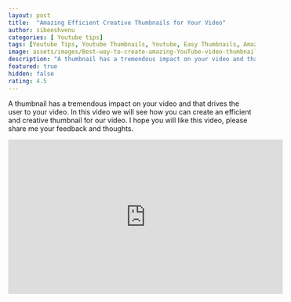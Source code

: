 ```yaml
---
layout: post
title:  "Amazing Efficient Creative Thumbnails for Your Video"
author: sibeeshvenu
categories: [ Youtube tips]
tags: [Youtube Tips, Youtube Thumbnails, Youtube, Easy Thumbnails, Amazing Thumbnails, Good Thumbnails, sibeeshpassion.com, sibeeshvenu.com, njan-oru-malayali.com]
image: assets/images/Best-way-to-create-amazing-YouTube-video-thumbnails.webp
description: "A thumbnail has a tremendous impact on your video and that drives the user to your video. In this video we will see how you can create an efficient and creative thumbnail for our video. I hope you will like this video, please share me your feedback and thoughts."
featured: true
hidden: false
rating: 4.5
---
```


A thumbnail has a tremendous impact on your video and that drives the user to your video. In this video we will see how you can create an efficient and creative thumbnail for our video. I hope you will like this video, please share me your feedback and thoughts.

<iframe width="560" height="315" src="https://www.youtube.com/embed/sfr1I8SV29A" frameborder="0" allow="accelerometer; autoplay; encrypted-media; gyroscope; picture-in-picture" allowfullscreen></iframe>
